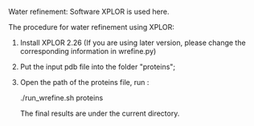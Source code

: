 Water refinement: Software XPLOR is used here.

The procedure for water refinement using XPLOR:

1) Install XPLOR 2.26 (If you are using later version, please change the corresponding information in wrefine.py)
2) Put the input pdb file into the folder "proteins";
3) Open the path of the proteins file, run :

   ./run_wrefine.sh proteins

   The final results are under the current directory.

